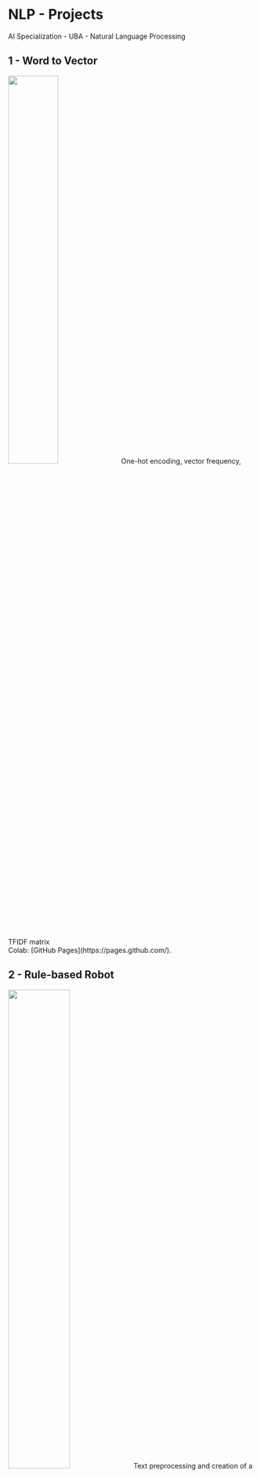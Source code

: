 # NLP - Projects
AI Specialization - UBA - Natural Language Processing

## 1 - Word to Vector
<img src="https://user-images.githubusercontent.com/77301813/136676196-148029d8-41cc-4061-8fc2-a53210542bb4.PNG" width=45% height=45%>
One-hot encoding, vector frequency, TFIDF matrix <br/>
Colab: [GitHub Pages](https://pages.github.com/).


## 2 - Rule-based Robot
<img src="https://user-images.githubusercontent.com/77301813/136676513-f4a9dbf3-33d1-45d6-af60-bd61769eac8c.PNG" width=50% height=50%>
Text preprocessing and creation of a rule-based robot<br/>
Colab: [GitHub Pages](https://pages.github.com/).

## 3 - Creating Vectors
<img src="https://user-images.githubusercontent.com/77301813/136676611-7883a95c-c830-473d-b4ef-2e18feeef4a0.PNG" width=45% height=45%>
Creating vectors with Gensim<br/>
Colab: [GitHub Pages](https://pages.github.com/).

## 4 - Text Prediction
<img src="https://user-images.githubusercontent.com/77301813/136676766-e9cb5cbb-fb42-448b-9e85-e2d0ccfe6737.PNG" width=35% height=35%>
RNN and text prediction<br/>
Colab: [GitHub Pages](https://pages.github.com/).


## 5 - Review Qualification
<img src="https://user-images.githubusercontent.com/77301813/136676915-0ad94456-a3c5-4310-9cac-2905233e0b1f.PNG" width=40% height=40%>
Using LSTM for user review qualification <br/>
Colab: [GitHub Pages](https://pages.github.com/).

## 6 - Question and answers (QA) Bot
<img src="https://user-images.githubusercontent.com/77301813/136676980-4b40b02f-c1f5-4944-9251-81f93d4cbaf4.PNG" width=40% height=40%>
Sequence to Sequence and Question and Answers (QA) Bot application<br/>
Colab: [GitHub Pages](https://pages.github.com/).


#Contect Information
Feel free to contacto me by mail: fede.perusset@gmail.com

